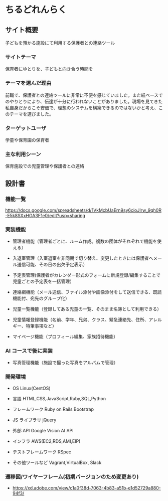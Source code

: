 # ちるどれんらく

## サイト概要

子どもを預かる施設にて利用する保護者との連絡ツール

### サイトテーマ

保育者にゆとりを、子どもと向き合う時間を

### テーマを選んだ理由

前職で、保護者との連絡ツールに非常に不便を感じていました。また紙ベースでのやりとりにより、伝達が十分に行われないことがありました。現場を見てきた私自身だからこそ安価で、理想のシステムを構築できるのではないかと考え、このテーマを選びました。

### ターゲットユーザ

学童や保育園の保育者

### 主な利用シーン

保育施設での児童管理や保護者との連絡

## 設計書

### 機能一覧

https://docs.google.com/spreadsheets/d/1VkMcbUaErn9sy6cioJIrw_9qh0R-E5k8SXxHGA3F1e0/edit?usp=sharing

### 実装機能

- 管理者機能（管理者ごとに、ルーム作成。複数の団体がそれぞれで機能を使える）

- 入退室管理（入室退室を非同期で切り替え、変更したときには保護者へメール送信可能、その日の出欠予定表示）

- 予定表管理(保護者がカレンダー形式のフォームに新規登録/編集することで児童ごとの予定表を一括管理）

- 連絡網機能（メール送信、ファイル添付や画像添付をして送信できる、既読機能付、宛先のグループ化）

- 児童一覧機能（登録してある児童の一覧、そのまま名簿として利用できる）

- 児童情報登録機能（名前、学年、兄弟、クラス、緊急連絡先、住所、アレルギー、特筆事項など）

- マイページ機能（プロフィール編集、家族招待機能）

### AI コースで後に実装

- 写真管理機能（施設で撮った写真をアルバムで管理）

### 開発環境

- OS
  Linux(CentOS)

- 言語
  HTML,CSS,JavaScript,Ruby,SQL,Python

- フレームワーク
  Ruby on Rails
  Bootstrap

- JS ライブラリ
  jQuery

- 外部 API
  Google Vision AI API

- インフラ
  AWS(EC2,RDS,AMI,EIP)

- テストフレームワーク
  RSpec

- その他ツールなど
  Vagrant,VirtualBox, Slack

### 遷移図/ワイヤーフレーム(初期バージョンのため変更あり)

- https://xd.adobe.com/view/c1a0f38d-7063-4b83-a51b-e1d52729a880-94f3/
